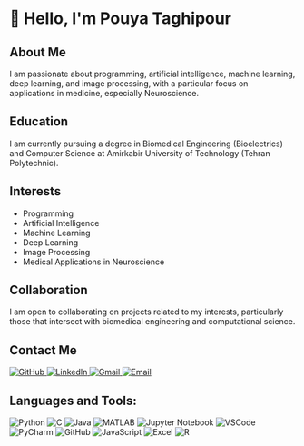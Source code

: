 # 👋 Hello, I'm Pouya Taghipour

## About Me
I am passionate about programming, artificial intelligence, machine learning, deep learning, and image processing, with a particular focus on applications in medicine, especially Neuroscience.

## Education
I am currently pursuing a degree in Biomedical Engineering (Bioelectrics) and Computer Science at Amirkabir University of Technology (Tehran Polytechnic).

## Interests
- Programming
- Artificial Intelligence
- Machine Learning
- Deep Learning
- Image Processing
- Medical Applications in Neuroscience

## Collaboration
I am open to collaborating on projects related to my interests, particularly those that intersect with biomedical engineering and computational science.

## Contact Me
<p align="left">
  <a href="https://github.com/Pouya-Ta" target="_blank">
    <img src="https://img.shields.io/badge/-GitHub-181717?style=flat&logo=github&logoColor=white" alt="GitHub"/>
  </a>
  <a href="https://www.linkedin.com/in/pouya-taghipour-44098b209/" target="_blank">
    <img src="https://img.shields.io/badge/-LinkedIn-0077B5?style=flat&logo=linkedin&logoColor=white" alt="LinkedIn"/>
  </a>
  <a href="mailto:p.taghipour81@gmail.com" target="_blank">
    <img src="https://img.shields.io/badge/-Gmail-D14836?style=flat&logo=gmail&logoColor=white" alt="Gmail"/>
  </a>
  <a href="mailto:Pouya_Taghipour@aut.ac.ir" target="_blank">
    <img src="https://img.shields.io/badge/-Email-181717?style=flat&logo=mail.ru&logoColor=white" alt="Email"/>
  </a>
</p>

## Languages and Tools:
<p align="left">
  <img src="https://img.shields.io/badge/-Python-3776AB?style=flat&logo=python&logoColor=white" alt="Python"/>
  <img src="https://img.shields.io/badge/-C-00599C?style=flat&logo=c&logoColor=white" alt="C"/>
  <img src="https://img.shields.io/badge/-Java-007396?style=flat&logo=java&logoColor=white" alt="Java"/>
  <img src="https://img.shields.io/badge/-MATLAB-0076A8?style=flat&logo=mathworks&logoColor=white" alt="MATLAB"/>
  <img src="https://img.shields.io/badge/-Jupyter-F37626?style=flat&logo=jupyter&logoColor=white" alt="Jupyter Notebook"/>
  <img src="https://img.shields.io/badge/-VS%20Code-007ACC?style=flat&logo=visual-studio-code&logoColor=white" alt="VSCode"/>
  <img src="https://img.shields.io/badge/-PyCharm-000000?style=flat&logo=pycharm&logoColor=white" alt="PyCharm"/>
  <img src="https://img.shields.io/badge/-GitHub-181717?style=flat&logo=github&logoColor=white" alt="GitHub"/>
  <img src="https://img.shields.io/badge/-JavaScript-F7DF1E?style=flat&logo=javascript&logoColor=black" alt="JavaScript"/>
  <img src="https://img.shields.io/badge/-Excel-217346?style=flat&logo=microsoft-excel&logoColor=white" alt="Excel"/>
  <img src="https://img.shields.io/badge/-R-276DC3?style=flat&logo=r&logoColor=white" alt="R"/>
</p>

<!---
Pouya-Ta/Pouya-Ta is a ✨ special ✨ repository because its `README.md` (this file) appears on your GitHub profile.
You can click the Preview link to take a look at your changes.
--->
